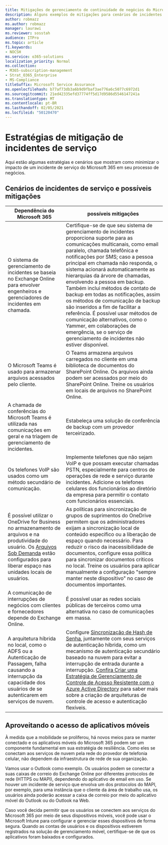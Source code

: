 ```yaml
---
title: Mitigações de gerenciamento de continuidade de negócios do Microsoft 365 para empresas
description: Alguns exemplos de mitigações para cenários de incidentes de serviço do Microsoft 365.
author: robmazz
ms.author: robmazz
manager: laurawi
ms.reviewer: sosstah
audience: ITPro
ms.topic: article
f1.keywords:
- NOCSH
ms.service: o365-solutions
localization_priority: Normal
ms.collection:
- M365-subscription-management
- Strat_O365_Enterprise
- MS-Compliance
titleSuffix: Microsoft Service Assurance
ms.openlocfilehash: b77af73db3a6b9d9fbaf3ae776a6c5077c6972d1
ms.sourcegitcommit: 21ed42335efd37774ff5d17d9586d5546147241a
ms.translationtype: MT
ms.contentlocale: pt-BR
ms.lasthandoff: 02/05/2021
ms.locfileid: "50120470"
---
```

# <a name="service-incident-mitigation-strategies"></a>Estratégias de mitigação de incidentes de serviço

Aqui estão algumas estratégias e cenários que mostram como minimizar o impacto de um incidente de serviço do Microsoft 365 em seu processo de negócios.

## <a name="service-incident-scenarios-and-potential-mitigations"></a>Cenários de incidentes de serviço e possíveis mitigações

|Dependência do Microsoft 365|possíveis mitigações|
|---------|---------|
|O sistema de gerenciamento de incidentes se baseia no Exchange Online para envolver engenheiros e gerenciadores de incidentes em chamada.|Certifique-se de que seu sistema de gerenciamento de incidentes proporciona suporte para as comunicações multicanais, como email paralelo, chamada telefônica e notificações por SMS; caso a pessoa principal em chamada não responda, o sistema acionará automaticamente as hierarquias da árvore de chamadas, envolvendo a pessoa em backup. Também inclui métodos de contato de backup em todas as notificações, assim os métodos de comunicação de backup são inseridos a fim de facilitar a referência. É possível usar métodos de comunicação alternativos, como o Yammer, em colaborações de emergência, se o serviço de gerenciamento de incidentes não estiver disponível.|
|O Microsoft Teams é usado para armazenar arquivos acessados pelo cliente.|O Teams armazena arquivos carregados no cliente em uma biblioteca de documentos do SharePoint Online. Os arquivos ainda podem ser acessados por meio do SharePoint Online. Treine os usuários em locais de arquivos no SharePoint Online.|
|A chamada de conferências do Microsoft Teams é utilizada nas comunicações em geral e na triagem de gerenciamento de incidentes.|Estabeleça uma solução de conferência de backup com um provedor terceirizado.|
|Os telefones VoIP são usados como um método secundário de comunicação.|Implemente telefones que não sejam VoIP e que possam executar chamadas PSTN, especialmente para centros de operações de rede e serviço durante incidentes. Adicione os telefones celulares dos funcionários ao diretório da empresa para permitir o contato com funcionários essenciais.|
|É possível utilizar o OneDrive for Business no armazenamento de arquivos e na produtividade do usuário. Os [Arquivos Sob Demanda](https://techcommunity.microsoft.com/t5/Microsoft-OneDrive-Blog/OneDrive-Files-On-Demand-For-The-Enterprise/ba-p/117234) estão configurados para liberar espaço nas unidades locais de usuários.|As políticas para sincronização de grupos de suprimentos do OneDrive permitem que os administradores exijam a sincronização local de conteúdo específico ou a liberação de espaço quando necessário. Para reduzir o risco da inacessibilidade de documentos, configure essa política para sincronizar documentos críticos no local. Treine os usuários para aplicar manualmente a configuração "sempre manter neste dispositivo" no caso de documentos importantes.|
|A comunicação de interrupções de negócios com clientes e fornecedores depende do Exchange Online.|É possível usar as redes sociais públicas de terceiros como uma alternativa no caso de comunicações em massa.
|A arquitetura híbrida no local, como o ADFS ou a Autenticação de Passagem, falha causando a interrupção da capacidade dos usuários de se autenticarem em serviços de nuvem.|Configure [Sincronização de Hash de Senha](/azure/active-directory/authentication/concept-resilient-controls#deploy-password-hash-sync-even-if-you-are-federated-or-use-pass-through-authentication), juntamente com seus serviços de autenticação híbrida, como um mecanismo de autenticação secundário baseado na nuvem para evitar a interrupção de entrada durante a interrupção. [Confira Criar uma Estratégia de Gerenciamento de Controle de Acesso Resistente com o Azure Active Directory](/azure/active-directory/authentication/concept-resilient-controls) para saber mais sobre a criação de arquiteturas de controle de acesso e autenticação flexíveis.|  

## <a name="leveraging-mobile-app-access"></a>Aproveitando o acesso de aplicativos móveis

À medida que a mobilidade se proliferou, há novos meios para se manter conectado e os aplicativos móveis do Microsoft 365 podem ser um componente fundamental em sua estratégia de resiliência. Como eles se conectam aos serviços de nuvem pela rede do provedor de telefonia celular, não dependem da infraestrutura de rede de sua organização.

Vamos usar o Outlook como exemplo. Os usuários podem se conectar a suas caixas de correio do Exchange Online por diferentes protocolos de rede (HTTPS ou MAPI), dependendo do aplicativo de email em uso. Se houver um incidente de serviço que envolva um dos protocolos do MAPI, por exemplo, para uma instância que o cliente da área de trabalho usa, os usuários ainda poderão acessar a caixa de correio por meio do aplicativo móvel do Outlook ou do Outlook na Web.
  
Caso você decida permitir que os usuários se conectem aos serviços do Microsoft 365 por meio de seus dispositivos móveis, você pode usar o Microsoft Intune para configurar e gerenciar esses dispositivos de forma segura. Quando as contas de usuários e os dispositivos estiverem registrados na solução de gerenciamento móvel, certifique-se de que os aplicativos foram baixados e configurados.
